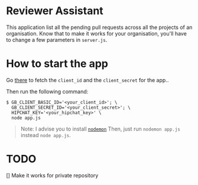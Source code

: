 # Reviewer Assistant

This application list all the pending pull requests across all the projects of
an organisation. Know that to make it works for your organisation, you'll have
to change a few parameters in `server.js`.

# How to start the app

Go [there](https://github.com/settings/applications) to fetch the `client_id` and
the `client_secret` for the app..

Then run the following command:

```
$ GB_CLIENT_BASIC_ID='<your_client_id>'; \
  GB_CLIENT_SECRET_ID='<your_client_secret>'; \
  HIPCHAT_KEY='<your_hipchat_key>' \
  node app.js
```

> Note: I advise you to install [`nodemon`](https://github.com/remy/nodemon)
> Then, just run `nodemon app.js` instead `node app.js`.

# TODO

[] Make it works for private repository
